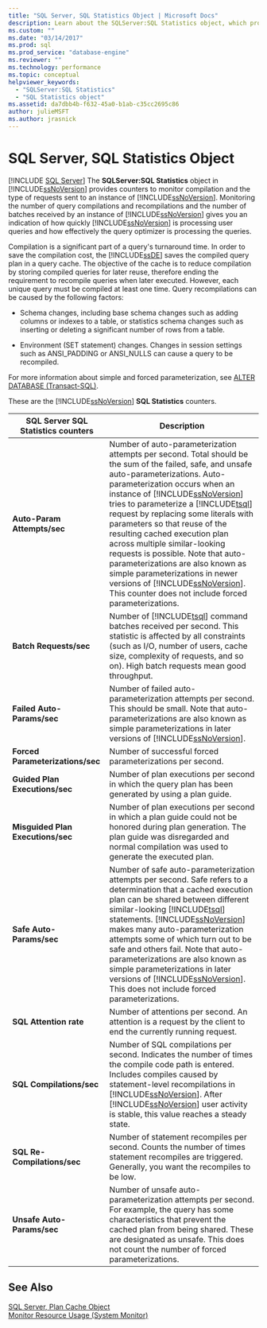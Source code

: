 ```yaml
---
title: "SQL Server, SQL Statistics Object | Microsoft Docs"
description: Learn about the SQLServer:SQL Statistics object, which provides counters to monitor compilation and the type of requests sent to an instance of SQL Server.
ms.custom: ""
ms.date: "03/14/2017"
ms.prod: sql
ms.prod_service: "database-engine"
ms.reviewer: ""
ms.technology: performance
ms.topic: conceptual
helpviewer_keywords: 
  - "SQLServer:SQL Statistics"
  - "SQL Statistics object"
ms.assetid: da7dbb4b-f632-45a0-b1ab-c35cc2695c86
author: julieMSFT
ms.author: jrasnick
---
```

# SQL Server, SQL Statistics Object
 [!INCLUDE [SQL Server](../../includes/applies-to-version/sqlserver.md)]
  The **SQLServer:SQL Statistics** object in [!INCLUDE[ssNoVersion](../../includes/ssnoversion-md.md)] provides counters to monitor compilation and the type of requests sent to an instance of [!INCLUDE[ssNoVersion](../../includes/ssnoversion-md.md)]. Monitoring the number of query compilations and recompilations and the number of batches received by an instance of [!INCLUDE[ssNoVersion](../../includes/ssnoversion-md.md)] gives you an indication of how quickly [!INCLUDE[ssNoVersion](../../includes/ssnoversion-md.md)] is processing user queries and how effectively the query optimizer is processing the queries.  
  
 Compilation is a significant part of a query's turnaround time. In order to save the compilation cost, the [!INCLUDE[ssDE](../../includes/ssde-md.md)] saves the compiled query plan in a query cache. The objective of the cache is to reduce compilation by storing compiled queries for later reuse, therefore ending the requirement to recompile queries when later executed. However, each unique query must be compiled at least one time. Query recompilations can be caused by the following factors:  
  
-   Schema changes, including base schema changes such as adding columns or indexes to a table, or statistics schema changes such as inserting or deleting a significant number of rows from a table.  
  
-   Environment (SET statement) changes. Changes in session settings such as ANSI_PADDING or ANSI_NULLS can cause a query to be recompiled.  
  
 For more information about simple and forced parameterization, see [ALTER DATABASE &#40;Transact-SQL&#41;](../../t-sql/statements/alter-database-transact-sql.md).  
  
 These are the [!INCLUDE[ssNoVersion](../../includes/ssnoversion-md.md)] **SQL Statistics** counters.  
  
|SQL Server SQL Statistics counters|Description|  
|----------------------------------------|-----------------|  
|**Auto-Param Attempts/sec**|Number of auto-parameterization attempts per second. Total should be the sum of the failed, safe, and unsafe auto-parameterizations. Auto-parameterization occurs when an instance of [!INCLUDE[ssNoVersion](../../includes/ssnoversion-md.md)] tries to parameterize a [!INCLUDE[tsql](../../includes/tsql-md.md)] request by replacing some literals with parameters so that reuse of the resulting cached execution plan across multiple similar-looking requests is possible. Note that auto-parameterizations are also known as simple parameterizations in newer versions of [!INCLUDE[ssNoVersion](../../includes/ssnoversion-md.md)]. This counter does not include forced parameterizations.|  
|**Batch Requests/sec**|Number of [!INCLUDE[tsql](../../includes/tsql-md.md)] command batches received per second. This statistic is affected by all constraints (such as I/O, number of users, cache size, complexity of requests, and so on). High batch requests mean good throughput.|  
|**Failed Auto-Params/sec**|Number of failed auto-parameterization attempts per second. This should be small. Note that auto-parameterizations are also known as simple parameterizations in later versions of [!INCLUDE[ssNoVersion](../../includes/ssnoversion-md.md)].|  
|**Forced Parameterizations/sec**|Number of successful forced parameterizations per second.|  
|**Guided Plan Executions/sec**|Number of plan executions per second in which the query plan has been generated by using a plan guide.|  
|**Misguided Plan Executions/sec**|Number of plan executions per second in which a plan guide could not be honored during plan generation. The plan guide was disregarded and normal compilation was used to generate the executed plan.|  
|**Safe Auto-Params/sec**|Number of safe auto-parameterization attempts per second. Safe refers to a determination that a cached execution plan can be shared between different similar-looking [!INCLUDE[tsql](../../includes/tsql-md.md)] statements. [!INCLUDE[ssNoVersion](../../includes/ssnoversion-md.md)] makes many auto-parameterization attempts some of which turn out to be safe and others fail. Note that auto-parameterizations are also known as simple parameterizations in later versions of [!INCLUDE[ssNoVersion](../../includes/ssnoversion-md.md)]. This does not include forced parameterizations.|  
|**SQL Attention rate**|Number of attentions per second. An attention is a request by the client to end the currently running request.|  
|**SQL Compilations/sec**|Number of SQL compilations per second. Indicates the number of times the compile code path is entered. Includes compiles caused by statement-level recompilations in [!INCLUDE[ssNoVersion](../../includes/ssnoversion-md.md)]. After [!INCLUDE[ssNoVersion](../../includes/ssnoversion-md.md)] user activity is stable, this value reaches a steady state.|  
|**SQL Re-Compilations/sec**|Number of statement recompiles per second. Counts the number of times statement recompiles are triggered. Generally, you want the recompiles to be low.|  
|**Unsafe Auto-Params/sec**|Number of unsafe auto-parameterization attempts per second. For example, the query has some characteristics that prevent the cached plan from being shared. These are designated as unsafe. This does not count the number of forced parameterizations.|  
  
## See Also  
 [SQL Server, Plan Cache Object](../../relational-databases/performance-monitor/sql-server-plan-cache-object.md)   
 [Monitor Resource Usage &#40;System Monitor&#41;](../../relational-databases/performance-monitor/monitor-resource-usage-system-monitor.md)  
  
  
